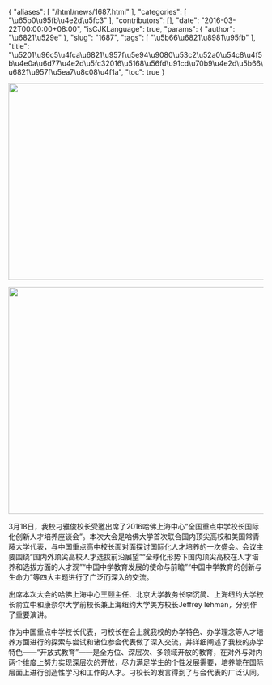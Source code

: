{
    "aliases": [
        "/html/news/1687.html"
    ],
    "categories": [
        "\u65b0\u95fb\u4e2d\u5fc3"
    ],
    "contributors": [],
    "date": "2016-03-22T00:00:00+08:00",
    "isCJKLanguage": true,
    "params": {
        "author": "\u6821\u529e"
    },
    "slug": "1687",
    "tags": [
        "\u5b66\u6821\u8981\u95fb"
    ],
    "title": "\u5201\u96c5\u4fca\u6821\u957f\u5e94\u9080\u53c2\u52a0\u54c8\u4f5b\u4e0a\u6d77\u4e2d\u5fc32016\u5168\u56fd\u91cd\u70b9\u4e2d\u5b66\u6821\u957f\u5ea7\u8c08\u4f1a",
    "toc": true
}


<img
    src="https://cdn.tfls.online/mirror/full/2fb8b3ff173ba1bbd174d5e498b7365bccc2d32a.jpg"
    style="display:block;margin-left:auto;margin-right:auto;"
    decoding="async"
    fetchpriority="auto"
    loading="lazy"
    height="388"
    width="600"
/>





<img
    src="https://cdn.tfls.online/mirror/full/4c0eace7728d32f47a7b5fb9ddb512f2dfd09790.jpg"
    style="display:block;margin-left:auto;margin-right:auto;"
    decoding="async"
    fetchpriority="auto"
    loading="lazy"
    height="448"
    width="600"
/>







3月18日，我校刁雅俊校长受邀出席了2016哈佛上海中心“全国重点中学校长国际化创新人才培养座谈会”。本次大会是哈佛大学首次联合国内顶尖高校和美国常青藤大学代表，与中国重点高中校长面对面探讨国际化人才培养的一次盛会。会议主要围绕“国内外顶尖高校人才选拔前沿展望”“全球化形势下国内顶尖高校在人才培养和选拔方面的人才观”“中国中学教育发展的使命与前瞻”“中国中学教育的创新与生命力”等四大主题进行了广泛而深入的交流。




出席本次大会的哈佛上海中心王颐主任、北京大学教务长李沉简、上海纽约大学校长俞立中和康奈尔大学前校长兼上海纽约大学美方校长Jeffrey lehman，分别作了重要演讲。




作为中国重点中学校长代表，刁校长在会上就我校的办学特色、办学理念等人才培养方面进行的探索与尝试和诸位参会代表做了深入交流，并详细阐述了我校的办学特色——“开放式教育”——是全方位、深层次、多领域开放的教育，在对外与对内两个维度上努力实现深层次的开放，尽力满足学生的个性发展需要，培养能在国际层面上进行创造性学习和工作的人才。刁校长的发言得到了与会代表的广泛认同。




